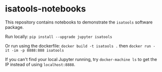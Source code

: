# isatools-notebooks

This repository contains notebooks to demonstrate the `isatools` software package.

Run locally: `pip install --upgrade jupyter isatools`

Or run using the dockerfile: `docker build -t isatools .` then `docker run -it -im -p 8888:888 isatools`

If you can't find your local Jupyter running, try `docker-machine ls` to get the IP instead of using `localhost:8888`.



